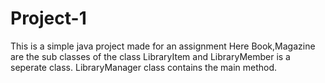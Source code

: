 # Project-1

This is a simple java project made for an assignment Here Book,Magazine are the sub classes of the class LibraryItem and LibraryMember is a seperate class. LibraryManager class contains the main method.
